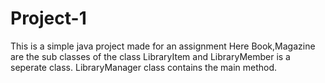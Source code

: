 # Project-1

This is a simple java project made for an assignment Here Book,Magazine are the sub classes of the class LibraryItem and LibraryMember is a seperate class. LibraryManager class contains the main method.
